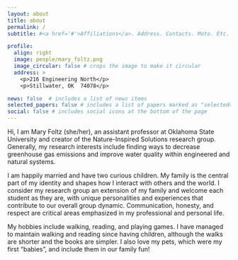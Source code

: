 ```yaml
---
layout: about
title: about
permalink: /
subtitle: #<a href='#'>Affiliations</a>. Address. Contacts. Moto. Etc.

profile:
  align: right
  image: people/mary_foltz.png
  image_circular: false # crops the image to make it circular
  address: >
    <p>216 Engineering North</p>
    <p>Stillwater, OK  74078</p>

news: false  # includes a list of news items
selected_papers: false # includes a list of papers marked as "selected={true}"
social: false # includes social icons at the bottom of the page
---
```


Hi, I am Mary Foltz (she/her), an assistant professor at Oklahoma State University and creator of the Nature-Inspired Solutions research group. Generally, my research interests include finding ways to decrease greenhouse gas emissions and improve water quality within engineered and natural systems.

I am happily married and have two curious children. My family is the central part of my identity and shapes how I interact with others and the world. I consider my research group an extension of my family and welcome each student as they are, with unique personalities and experiences that contribute to our overall group dynamic. Communication, honesty, and respect are critical areas emphasized in my professional and personal life.

My hobbies include walking, reading, and playing games. I have managed to maintain walking and reading since having children, although the walks are shorter and the books are simpler. I also love my pets, which were my first “babies”, and include them in our family fun!